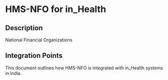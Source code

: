 # HMS-NFO for in_Health

## Description

National Financial Organizations

## Integration Points

This document outlines how HMS-NFO is integrated with in_Health systems in India.
